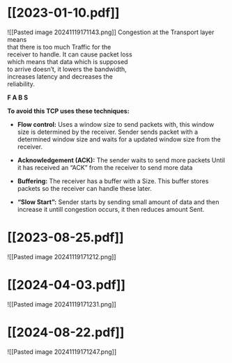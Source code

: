 # [[2023-01-10.pdf]]
![[Pasted image 20241119171143.png]]
Congestion at the Transport layer means  
that there is too much Traffic for the  
receiver to handle. It can cause packet loss  
which means that data which is supposed  
to arrive doesn’t, it lowers the bandwidth,  
increases latency and decreases the  
reliability.  

**F A B S**

**To avoid this TCP uses these techniques:**  

- **Flow control:** Uses a window size to send packets with, this window size is determined  by the receiver. Sender sends packet with a determined window size and waits for a updated window size from the receiver.

- **Acknowledgement (ACK):** The sender waits to send more packets Until it has received an “ACK” from the receiver to send more data 

- **Buffering:** The receiver has a buffer with a Size. This buffer stores packets so the receiver can handle these later.  

- **“Slow Start”:** Sender starts by sending small amount of data and then increase it untill congestion occurs, it then reduces amount Sent.


# [[2023-08-25.pdf]]
![[Pasted image 20241119171212.png]]

# [[2024-04-03.pdf]]
![[Pasted image 20241119171231.png]]
# [[2024-08-22.pdf]]
![[Pasted image 20241119171247.png]]
